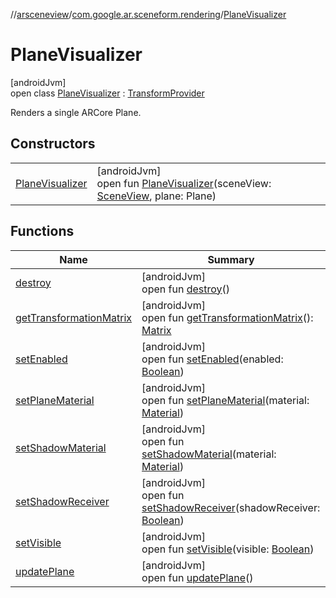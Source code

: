 //[arsceneview](../../../index.md)/[com.google.ar.sceneform.rendering](../index.md)/[PlaneVisualizer](index.md)

# PlaneVisualizer

[androidJvm]\
open class [PlaneVisualizer](index.md) : [TransformProvider](../../../../sceneview/sceneview/com.google.ar.sceneform.common/-transform-provider/index.md)

Renders a single ARCore Plane.

## Constructors

| | |
|---|---|
| [PlaneVisualizer](-plane-visualizer.md) | [androidJvm]<br>open fun [PlaneVisualizer](-plane-visualizer.md)(sceneView: [SceneView](../../../../sceneview/sceneview/io.github.sceneview/-scene-view/index.md), plane: Plane) |

## Functions

| Name | Summary |
|---|---|
| [destroy](destroy.md) | [androidJvm]<br>open fun [destroy](destroy.md)() |
| [getTransformationMatrix](get-transformation-matrix.md) | [androidJvm]<br>open fun [getTransformationMatrix](get-transformation-matrix.md)(): [Matrix](../../../../sceneview/sceneview/com.google.ar.sceneform.math/-matrix/index.md) |
| [setEnabled](set-enabled.md) | [androidJvm]<br>open fun [setEnabled](set-enabled.md)(enabled: [Boolean](https://kotlinlang.org/api/latest/jvm/stdlib/kotlin/-boolean/index.html)) |
| [setPlaneMaterial](set-plane-material.md) | [androidJvm]<br>open fun [setPlaneMaterial](set-plane-material.md)(material: [Material](../../../../arsceneview/com.google.ar.sceneform.rendering/-material/index.md)) |
| [setShadowMaterial](set-shadow-material.md) | [androidJvm]<br>open fun [setShadowMaterial](set-shadow-material.md)(material: [Material](../../../../arsceneview/com.google.ar.sceneform.rendering/-material/index.md)) |
| [setShadowReceiver](set-shadow-receiver.md) | [androidJvm]<br>open fun [setShadowReceiver](set-shadow-receiver.md)(shadowReceiver: [Boolean](https://kotlinlang.org/api/latest/jvm/stdlib/kotlin/-boolean/index.html)) |
| [setVisible](set-visible.md) | [androidJvm]<br>open fun [setVisible](set-visible.md)(visible: [Boolean](https://kotlinlang.org/api/latest/jvm/stdlib/kotlin/-boolean/index.html)) |
| [updatePlane](update-plane.md) | [androidJvm]<br>open fun [updatePlane](update-plane.md)() |
